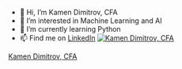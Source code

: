 - 👋 Hi, I’m Kamen Dimitrov, CFA
- 👀 I’m interested in Machine Learning and AI
- 🌱 I’m currently learning Python
- 📫 Find me on [LinkedIn](https://www.linkedin.com/in/kamen-dimitrov-cfa-617b1227)
[![Kamen Dimitrov, CFA](https://bg.linkedin.com/in/kamen-dimitrov-cfa-617b1227?trk=profile-badge)](https://bg.linkedin.com/in/kamen-dimitrov-cfa-617b1227?trk=profile-badge)
<div class="badge-base LI-profile-badge" data-locale="en_US" data-size="medium" data-theme="light" data-type="VERTICAL" data-vanity="kamen-dimitrov-cfa-617b1227" data-version="v1"><a class="badge-base__link LI-simple-link" href="https://bg.linkedin.com/in/kamen-dimitrov-cfa-617b1227?trk=profile-badge">Kamen Dimitrov, CFA</a></div>
